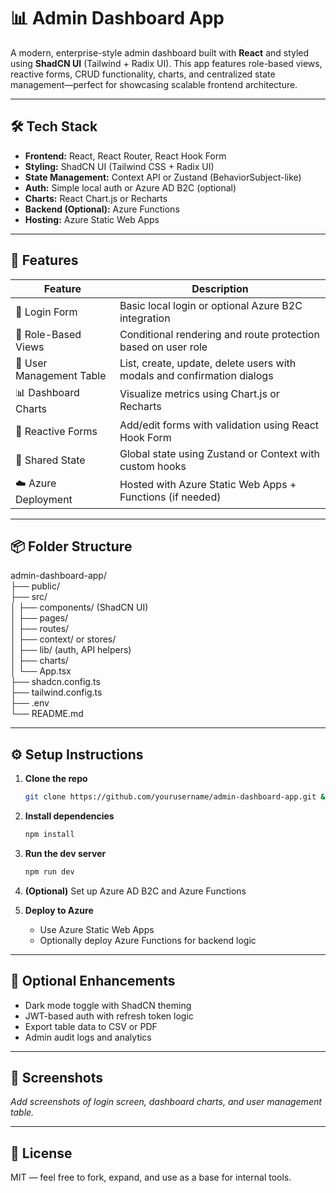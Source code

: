 # 📊 Admin Dashboard App

A modern, enterprise-style admin dashboard built with **React** and styled using **ShadCN UI** (Tailwind + Radix UI). This app features role-based views, reactive forms, CRUD functionality, charts, and centralized state management—perfect for showcasing scalable frontend architecture.

---

## 🛠 Tech Stack

- **Frontend:** React, React Router, React Hook Form
- **Styling:** ShadCN UI (Tailwind CSS + Radix UI)
- **State Management:** Context API or Zustand (BehaviorSubject-like)
- **Auth:** Simple local auth or Azure AD B2C (optional)
- **Charts:** React Chart.js or Recharts
- **Backend (Optional):** Azure Functions
- **Hosting:** Azure Static Web Apps

---

## 🚀 Features

| Feature                  | Description                                                               |
|--------------------------|---------------------------------------------------------------------------|
| 🔐 Login Form            | Basic local login or optional Azure B2C integration                       |
| 👥 Role-Based Views      | Conditional rendering and route protection based on user role             |
| 🧾 User Management Table | List, create, update, delete users with modals and confirmation dialogs    |
| 📊 Dashboard Charts      | Visualize metrics using Chart.js or Recharts                              |
| 📝 Reactive Forms        | Add/edit forms with validation using React Hook Form                      |
| 🔄 Shared State          | Global state using Zustand or Context with custom hooks                   |
| ☁️ Azure Deployment      | Hosted with Azure Static Web Apps + Functions (if needed)                 |

---

## 📦 Folder Structure

admin-dashboard-app/  
├── public/  
├── src/  
│   ├── components/ (ShadCN UI)  
│   ├── pages/  
│   ├── routes/  
│   ├── context/ or stores/  
│   ├── lib/ (auth, API helpers)  
│   ├── charts/  
│   └── App.tsx  
├── shadcn.config.ts  
├── tailwind.config.ts  
├── .env  
└── README.md  

---

## ⚙️ Setup Instructions

1. **Clone the repo**  
   ```bash
   git clone https://github.com/yourusername/admin-dashboard-app.git && cd admin-dashboard-app
   ```

2. **Install dependencies**  
   ```bash
   npm install
   ```

3. **Run the dev server**  
   ```bash
   npm run dev
   ```

4. **(Optional)** Set up Azure AD B2C and Azure Functions

5. **Deploy to Azure**  
   - Use Azure Static Web Apps  
   - Optionally deploy Azure Functions for backend logic

---

## 🧪 Optional Enhancements

- Dark mode toggle with ShadCN theming
- JWT-based auth with refresh token logic
- Export table data to CSV or PDF
- Admin audit logs and analytics

---

## 📸 Screenshots

_Add screenshots of login screen, dashboard charts, and user management table._

---

## 📄 License

MIT — feel free to fork, expand, and use as a base for internal tools.
